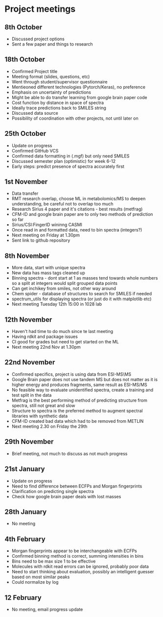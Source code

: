 # Project meetings

## 8th October

* Discussed project options
* Sent a few paper and things to research

## 18th October

* Confirmed Project title
* Meeting format (slides, questions, etc)
* Went through student/supervisor questionnaire 
* Mentieoned different technologies (Pytorch/Keras), no preference
* Emphasis on uncertainty of predictions
* Might be able to do transfer learning from google brain paper code
* Cost function by distance in space of spectra
* Ideally trace predictions back to SMILES string
* Discussed data source
* Possibility of coordination with other projects, not until later on

## 25th October

* Update on progress
* Confirmed GitHub VCS
* Confirmed data formatting in (.mgf) but only need SMILES
* Discussed semester plan (optimistic) for week 6-12
* Early steps: predict presence of spectra accurately first

## 1st November

* Data transfer
* RMT research overlap, choose ML in metabolomics/MS to deepen understanding, be careful not to overlap too much
* Research Sirius 4 paper and it's citations - best results (metfrag) 
* CFM-ID and google brain paper are to only two methods of prediction so far
* Sirius/CSI:FingerID wininng CASMI
* Once read in and formatted data, need to bin spectra (integers?)
* Next meeting on Friday at 1.30pm
* Sent link to github repository

## 8th November

* More data, start with unique spectra
* New data has mass tags cleaned up
* Binning spectra - dont start at 1 as masses tend towards whole numbers so a split at integers would split grouped data points
* Can get inchikey from smiles, not other way around
* Chem spider - database of structures to search for SMILES if needed
* spectrum_utils for displaying spectra (or just do it with matplotlib etc)
* Next meeting Tuesday 12th 15:00 in 1028 lab

## 12th November

* Haven't had time to do much since te last meeting
* Having rdkit and package issues
* CI good for grades but need to get started on the ML
* Next meeting 22nd Nov at 1.30pm

## 22nd November

* Confirmed specifics, project is using data from ESI-MS\MS
* Google Brain paper does not use tandem MS but does not matter as it is higher energy and produces fragments, same result as ESI-MS/MS
* No feasible way to evaluate unidentified spectra, create a training and test split in the data
* Metfrag is the best performing method of predicting structure from spectra, still not great and slow
* Structure to spectra is the preferred method to augment spectral libraries with synthetic data
* CFM-ID created bad data which had to be removed from METLIN
* Next meeting 2.30 on Friday the 29th

## 29th November

* Brief meeting, not much to discuss as not much progress

## 21st January

* Update on progress
* Need to find difference between ECFPs and Morgan fingerprints
* Clarification on predicting single spectra 
* Check how google brain paper deals with lost masses

## 28th January

* No meeting

## 4th February

* Morgan fingerprints appear to be interchangeable with ECFPs
* Confirmed binning method is correct, summing intensities in bins
* Bins need to be max size 1 to be effective
* Molecules with rdkit read errors can be ignored, probably poor data
* Need to start thinking about evaluation, possibly an intelligent guesser based on most similar peaks
* Could normalize by log

## 12 February

* No meeting, email progress update